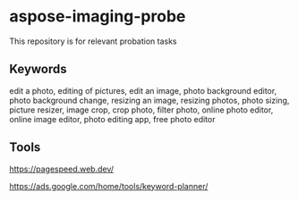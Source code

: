 # aspose-imaging-probe
This repository is for relevant probation tasks

## Keywords

edit a photo, editing of pictures, edit an image, photo background editor, photo background change, resizing an image, resizing photos, photo sizing, picture resizer, image crop, crop photo, filter photo, online photo editor, online image editor, photo editing app, free photo editor

## Tools

https://pagespeed.web.dev/

https://ads.google.com/home/tools/keyword-planner/
